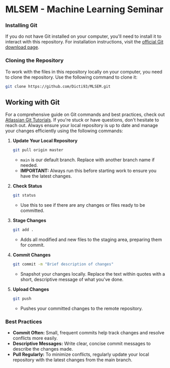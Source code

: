 # MLSEM - Machine Learning Seminar

### Installing Git
If you do not have Git installed on your computer, you'll need to install it to interact with this repository. For installation instructions, visit the [official Git download page](https://git-scm.com/downloads).

### Cloning the Repository
To work with the files in this repository locally on your computer, you need to clone the repository. Use the following command to clone it:

```bash
git clone https://github.com/Dicti93/MLSEM.git
```

## Working with Git
For a comprehensive guide on Git commands and best practices, check out [Atlassian Git Tutorials](https://www.atlassian.com/git/tutorials). If you're stuck or have questions, don't hesitate to reach out. Always ensure your local repository is up to date and manage your changes efficiently using the following commands:

1. **Update Your Local Repository**
    ```bash
    git pull origin master
    ```
    - `main` is our default branch. Replace with another branch name if needed.
    - **IMPORTANT:** Always run this before starting work to ensure you have the latest changes.

2. **Check Status**
    ```bash
    git status
    ```
    - Use this to see if there are any changes or files ready to be committed.

3. **Stage Changes**
    ```bash
    git add .
    ```
    - Adds all modified and new files to the staging area, preparing them for commit.

4. **Commit Changes**
    ```bash
    git commit -m "Brief description of changes"
    ```
    - Snapshot your changes locally. Replace the text within quotes with a short, descriptive message of what you've done.

5. **Upload Changes**
    ```bash
    git push
    ```
    - Pushes your committed changes to the remote repository.

### Best Practices
- **Commit Often:** Small, frequent commits help track changes and resolve conflicts more easily.
- **Descriptive Messages:** Write clear, concise commit messages to describe the changes made.
- **Pull Regularly:** To minimize conflicts, regularly update your local repository with the latest changes from the main branch.

